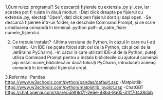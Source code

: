 1.Cum rulezi programul?
 Se descarcă fișierele cu extensia .py și .csv, iar acestea pot fi rulate în două moduri:
 -Dați click dreapta pe fișierul cu extensia .py, electați "Open", dați click pen fișierul dorit și dași open.
 -Se descarcă fișierele într-un folder, se deschide Command Prompt, și se scrie următoarea comandă în terminal: python path-ul_catre_fișier numele_fișierului

2. Ce trebuie instalat?
-Ultima versiune de Python, în cazul în care nu l-ați instalat.
-Un IDE (se poate folosi atât cel de la Python, cât și cel de la JetBrains PyCharm).
-În cazul în care utilizați IDE-ul de la Python, puteți utiliza Command Prompt pentru a instala bibliotecile cu ajutorul comenzii pip install nume_bibliotecăiar dacă folosiți PyCharm, introduceți aceeași comandă în terminalul fișierului creat.

3.Referinte
-Pandas https://www.w3schools.com/python/pandas/default.asp
-Matplotlib https://www.w3schools.com/python/matplotlib_pyplot.asp
-ChatGBT https://chat.openai.com/share/559f8d7f-2e6e-48bd-9a05-311f70438dbb
